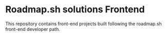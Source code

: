 # Roadmap.sh solutions Frontend
This repository contains front-end projects built following the roadmap.sh front-end developer path.
